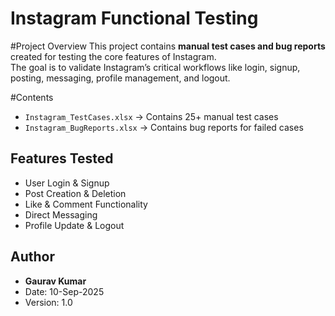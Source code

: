 # Instagram Functional Testing

#Project Overview
This project contains **manual test cases and bug reports** created for testing the core features of Instagram.  
The goal is to validate Instagram’s critical workflows like login, signup, posting, messaging, profile management, and logout.

#Contents
- `Instagram_TestCases.xlsx` → Contains 25+ manual test cases  
- `Instagram_BugReports.xlsx` → Contains bug reports for failed cases  

## Features Tested
- User Login & Signup  
- Post Creation & Deletion  
- Like & Comment Functionality  
- Direct Messaging  
- Profile Update & Logout  

## Author
- **Gaurav Kumar**  
- Date: 10-Sep-2025  
- Version: 1.0
